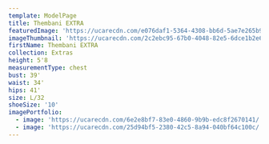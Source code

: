 ```yaml
---
template: ModelPage
title: Thembani EXTRA
featuredImage: 'https://ucarecdn.com/e076daf1-5364-4308-bb6d-5ae7e265b952/'
imageThumbnail: 'https://ucarecdn.com/2c2ebc95-67b0-4048-82e5-6dce1b2e6dc3/'
firstName: Thembani EXTRA
collection: Extras
height: 5'8
measurementType: chest
bust: 39'
waist: 34'
hips: 41'
size: L/32
shoeSize: '10'
imagePortfolio:
  - image: 'https://ucarecdn.com/6e2e8bf7-83e0-4860-9b9b-edc8f2670141/'
  - image: 'https://ucarecdn.com/25d94bf5-2380-42c5-8a94-040bf64c100c/'
---
```


